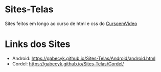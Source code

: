 # Sites-Telas
Sites feitos em longo ao curso de html e css do <a href="https://www.cursoemvideo.com" target="_blank">CursoemVideo</a>
<h1>Links dos Sites</h1>
<ul>
    <li>Android: <a href="https://gabecyk.github.io/Sites-Telas/Android/android.html" target="_blank">https://gabecyk.github.io/Sites-Telas/Android/android.html</a></li>
    <li>Cordel: <a href="https://gabecyk.github.io/Sites-Telas/Cordel/" target="_blank">https://gabecyk.github.io/Sites-Telas/Cordel/</a></li>
</ul>
